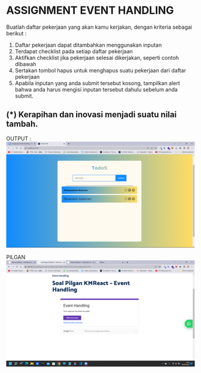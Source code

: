 # ASSIGNMENT EVENT HANDLING

Buatlah daftar pekerjaan yang akan kamu kerjakan, dengan kriteria sebagai berikut :

1. Daftar pekerjaan dapat ditambahkan menggunakan inputan
2. Terdapat checklist pada setiap daftar pekerjaan
3. Aktifkan checklist jika pekerjaan selesai dikerjakan, seperti contoh dibawah
4. Sertakan tombol hapus untuk menghapus suatu pekerjaan dari daftar pekerjaan
5. Apabila inputan yang anda submit tersebut kosong, tampilkan alert bahwa anda harus mengisi inputan tersebut dahulu sebelum anda submit.

## (\*) Kerapihan dan inovasi menjadi suatu nilai tambah.

OUTPUT :
![image](../screenshoots/todos%20app.png)

PILGAN
![image](../screenshoots/pilgan%20event%20handling.png)
